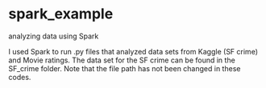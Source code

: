 # spark_example
analyzing data using Spark
<p> I used Spark to run .py files that analyzed data sets from Kaggle (SF crime) and Movie ratings. The data set for the SF crime can be found in the SF_crime folder. Note that the file path has not been changed in these codes.
